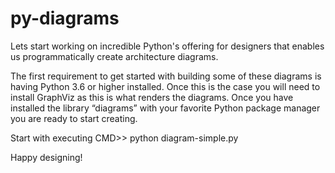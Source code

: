 # py-diagrams

Lets start working on incredible Python's offering for designers that enables us programmatically create architecture diagrams. 

The first requirement to get started with building some of these diagrams is having Python 3.6 or higher installed. Once this is the case you will need to install GraphViz as this is what renders the diagrams. Once you have installed the library “diagrams” with your favorite Python package manager you are ready to start creating.

Start with executing 
CMD>> python diagram-simple.py

Happy designing!
